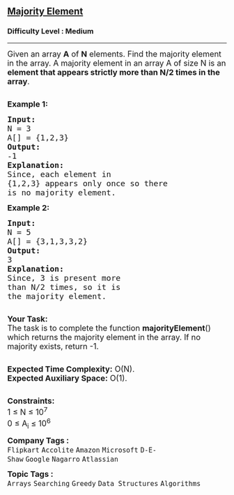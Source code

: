 <h2><a href="https://practice.geeksforgeeks.org/problems/majority-element-1587115620/1">Majority Element</a></h2><h3>Difficulty Level : Medium</h3><hr><div class="problems_problem_content__Xm_eO"><p><span style="font-size: 18px;">Given an array <strong>A</strong> of <strong>N</strong> elements. Find the majority element in the array.&nbsp;A majority element in an array A of size N is an <strong>element that appears strictly more than N/2 times in the array</strong>.</span><br>&nbsp;</p>
<p><span style="font-size: 18px;"><strong>Example 1:</strong></span></p>
<pre><span style="font-size: 18px;"><strong>Input:
</strong>N = 3 
A[] = {1,2,3} 
<strong>Output:
</strong>-1<strong>
Explanation:
</strong>Since, each element in 
{1,2,3} appears only once so there 
is no majority element.</span>
</pre>
<p><span style="font-size: 18px;"><strong>Example 2:</strong></span></p>
<pre><span style="font-size: 18px;"><strong>Input:
</strong>N = 5 
A[] = {3,1,3,3,2} 
<strong>Output:
</strong>3<strong>
Explanation:
</strong>Since, 3 is present more
than N/2 times, so it is 
the majority element.</span>
</pre>
<p><br><span style="font-size: 18px;"><strong>Your Task:</strong><br>The task is to complete the function <strong>majorityElement</strong>() which returns&nbsp;the majority element in the array. If no majority exists, return -1.</span><br>&nbsp;</p>
<p><span style="font-size: 18px;"><strong>Expected Time Complexity:</strong>&nbsp;O(N).<br><strong>Expected Auxiliary Space:</strong>&nbsp;O(1).</span><br>&nbsp;</p>
<p><span style="font-size: 18px;"><strong>Constraints:</strong><br>1 ≤ N ≤ 10<sup>7</sup><br>0 ≤ A<sub>i</sub> ≤ 10<sup>6</sup></span></p></div><p><span style=font-size:18px><strong>Company Tags : </strong><br><code>Flipkart</code>&nbsp;<code>Accolite</code>&nbsp;<code>Amazon</code>&nbsp;<code>Microsoft</code>&nbsp;<code>D-E-Shaw</code>&nbsp;<code>Google</code>&nbsp;<code>Nagarro</code>&nbsp;<code>Atlassian</code>&nbsp;<br><p><span style=font-size:18px><strong>Topic Tags : </strong><br><code>Arrays</code>&nbsp;<code>Searching</code>&nbsp;<code>Greedy</code>&nbsp;<code>Data Structures</code>&nbsp;<code>Algorithms</code>&nbsp;